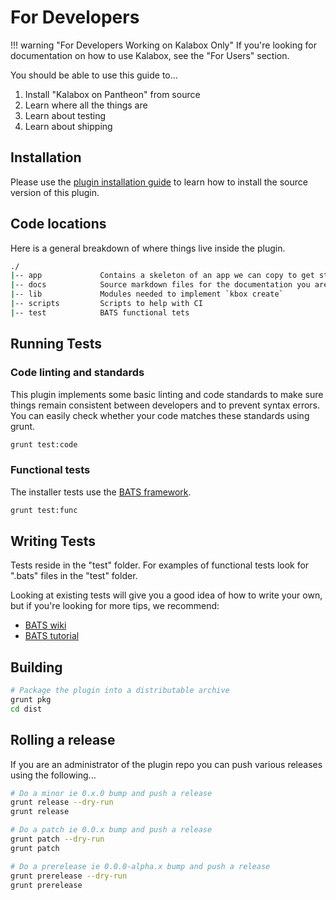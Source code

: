 For Developers
==============

!!! warning "For Developers Working on Kalabox Only"
    If you're looking for documentation on how to use Kalabox, see the "For Users" section.

You should be able to use this guide to...

1. Install "Kalabox on Pantheon" from source
2. Learn where all the things are
3. Learn about testing
4. Learn about shipping

Installation
------------

Please use the [plugin installation guide](http://docs.kalabox.io/en/stable/developers/plugins/#installation) to learn how to install the source version of this plugin.

Code locations
--------------

Here is a general breakdown of where things live inside the plugin.

```bash
./
|-- app             Contains a skeleton of an app we can copy to get started
|-- docs            Source markdown files for the documentation you are reading
|-- lib             Modules needed to implement `kbox create`
|-- scripts         Scripts to help with CI
|-- test            BATS functional tets
```

Running Tests
-------------

### Code linting and standards

This plugin implements some basic linting and code standards to make sure things remain consistent between developers and to prevent syntax errors. You can easily check whether your code matches these standards using grunt.

```bash
grunt test:code
```

### Functional tests

The installer tests use the [BATS framework](https://github.com/sstephenson/bats).

```bash
grunt test:func
```

Writing Tests
-------------

Tests reside in the "test" folder. For examples of functional tests look for ".bats" files in the "test" folder.

Looking at existing tests will give you a good idea of how to write your own, but if you're looking for more tips, we recommend:

* [BATS wiki](https://github.com/sstephenson/bats)
* [BATS tutorial](https://blog.engineyard.com/2014/bats-test-command-line-tools)

Building
--------

```bash
# Package the plugin into a distributable archive
grunt pkg
cd dist
```

Rolling a release
-----------------

If you are an administrator of the plugin repo you can push various releases using the following...

```bash
# Do a minor ie 0.x.0 bump and push a release
grunt release --dry-run
grunt release

# Do a patch ie 0.0.x bump and push a release
grunt patch --dry-run
grunt patch

# Do a prerelease ie 0.0.0-alpha.x bump and push a release
grunt prerelease --dry-run
grunt prerelease
```
